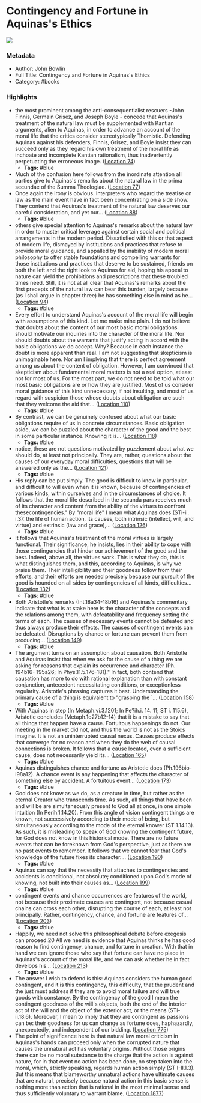 # Contingency and Fortune in Aquinas's Ethics

![](https://m.media-amazon.com/images/I/31Qn9rx9rVL._SY160.jpg)

### Metadata

- Author: John Bowlin
- Full Title: Contingency and Fortune in Aquinas's Ethics
- Category: #books

### Highlights

- the most prominent among the anti-consequentialist rescuers -John Finnis, Germain Grisez, and Joseph Boyle - concede that Aquinas's treatment of the natural law must be supplemented with Kantian arguments, alien to Aquinas, in order to advance an account of the moral life that the critics consider stereotypically Thomistic. Defending Aquinas against his defenders, Finnis, Grisez, and Boyle insist they can succeed only as they regard his own treatment of the moral life as inchoate and incomplete Kantian rationalism, thus inadvertently perpetuating the erroneous image. ([Location 74](https://readwise.io/to_kindle?action=open&asin=B001E95XI0&location=74))
    - **Tags:** #blue
- Much of the confusion here follows from the inordinate attention all parties give to Aquinas's remarks about the natural law in the prima secundae of the Summa Theologiae. ([Location 77](https://readwise.io/to_kindle?action=open&asin=B001E95XI0&location=77))
- Once again the irony is obvious. Interpreters who regard the treatise on law as the main event have in fact been concentrating on a side show. They contend that Aquinas's treatment of the natural law deserves our careful consideration, and yet our… ([Location 88](https://readwise.io/to_kindle?action=open&asin=B001E95XI0&location=88))
    - **Tags:** #blue
- others give special attention to Aquinas's remarks about the natural law in order to muster critical leverage against certain social and political arrangements in the modern period. Dissatisfied with this or that aspect of modern life, dismayed by institutions and practices that refuse to provide moral guidance, and appalled by the inability of modern moral philosophy to offer stable foundations and compelling warrants for those institutions and practices that deserve to be sustained, friends on both the left and the right look to Aquinas for aid, hoping his appeal to nature can yield the prohibitions and prescriptions that these troubled times need. Still, it is not at all clear that Aquinas's remarks about the first precepts of the natural law can bear this burden, largely because (as I shall argue in chapter three) he has something else in mind as he… ([Location 94](https://readwise.io/to_kindle?action=open&asin=B001E95XI0&location=94))
    - **Tags:** #blue
- Every effort to understand Aquinas's account of the moral life will begin with assumptions of this kind. Let me make mine plain. I do not believe that doubts about the content of our most basic moral obligations should motivate our inquiries into the character of the moral life. Nor should doubts about the warrants that justify acting in accord with the basic obligations we do accept. Why? Because in each instance the doubt is more apparent than real. I am not suggesting that skepticism is unimaginable here. Nor am I implying that there is perfect agreement among us about the content of obligation. However, I am convinced that skepticism about fundamental moral matters is not a real option, atleast not for most of us. For the most part, we do not need to be told what our most basic obligations are or how they are justified. Most of us consider moral guidance of this kind unnecessary, if not insulting, and most of us regard with suspicion those whose doubts about obligation are such that they welcome the aid that… ([Location 110](https://readwise.io/to_kindle?action=open&asin=B001E95XI0&location=110))
    - **Tags:** #blue
- By contrast, we can be genuinely confused about what our basic obligations require of us in concrete circumstances. Basic obligation aside, we can be puzzled about the character of the good and the best in some particular instance. Knowing it is… ([Location 118](https://readwise.io/to_kindle?action=open&asin=B001E95XI0&location=118))
    - **Tags:** #blue
- notice, these are not questions motivated by puzzlement about what we should do, at least not principally. They are, rather, questions about the causes of our everyday moral difficulties, questions that will be answered only as the… ([Location 121](https://readwise.io/to_kindle?action=open&asin=B001E95XI0&location=121))
    - **Tags:** #blue
- His reply can be put simply. The good is difficult to know in particular, and difficult to will even when it is known, because of contingencies of various kinds, within ourselves and in the circumstances of choice. It follows that the moral life described in the secunda pars receives much of its character and content from the ability of the virtues to confront thesecontingencies." By "moral life" I mean what Aquinas does (STi-ii. i.3): the life of human action, its causes, both intrinsic (intellect, will, and virtue) and extrinsic (law and grace),… ([Location 126](https://readwise.io/to_kindle?action=open&asin=B001E95XI0&location=126))
    - **Tags:** #blue
- It follows that Aquinas's treatment of the moral virtues is largely functional. Their significance, he insists, lies in their ability to cope with those contingencies that hinder our achievement of the good and the best. Indeed, above all, the virtues work. This is what they do, this is what distinguishes them, and this, according to Aquinas, is why we praise them. Their intelligibility and their goodness follow from their efforts, and their efforts are needed precisely because our pursuit of the good is hounded on all sides by contingencies of all kinds, difficulties… ([Location 132](https://readwise.io/to_kindle?action=open&asin=B001E95XI0&location=132))
    - **Tags:** #blue
- Both Aristotle's remarks (Int.18a34-18b16) and Aquinas's commentary indicate that what is at stake here is the character of the concepts and the relations among them, with defeatability and frequency setting the terms of each. The causes of necessary events cannot be defeated and thus always produce their effects. The causes of contingent events can be defeated. Disruptions by chance or fortune can prevent them from producing… ([Location 149](https://readwise.io/to_kindle?action=open&asin=B001E95XI0&location=149))
    - **Tags:** #blue
- The argument turns on an assumption about causation. Both Aristotle and Aquinas insist that when we ask for the cause of a thing we are asking for reasons that explain its occurrence and character (Ph. 194b16- 195a26; In Phys.11.5.176-181)." In fact, both contend that causation has more to do with rational explanation than with constant conjunction, antecedent necessitating conditions, or exceptionless regularity. Aristotle's phrasing captures it best. Understanding the primary cause of a thing is equivalent to "grasping the `… ([Location 158](https://readwise.io/to_kindle?action=open&asin=B001E95XI0&location=158))
    - **Tags:** #blue
- With Aquinas in step (In Metaph.vi.3.1201; In Pe?ih.i. 14. 11; ST i. 115.6), Aristotle concludes (Metaph.1o27b12-14) that it is a mistake to say that all things that happen have a cause. Fortuitous happenings do not. Our meeting in the market did not, and thus the world is not as the Stoics imagine. It is not an uninterrupted causal nexus. Causes produce effects that converge for no reason and when they do the web of causal connections is broken. It follows that a cause located, even a sufficient cause, does not necessarily yield its… ([Location 165](https://readwise.io/to_kindle?action=open&asin=B001E95XI0&location=165))
    - **Tags:** #blue
- Aquinas distinguishes chance and fortune as Aristotle does (Ph.196bio-i98a12). A chance event is any happening that affects the character of something else by accident. A fortuitous event… ([Location 173](https://readwise.io/to_kindle?action=open&asin=B001E95XI0&location=173))
    - **Tags:** #blue
- God does not know as we do, as a creature in time, but rather as the eternal Creator who transcends time. As such, all things that have been and will be are simultaneously present to God all at once, in one simple intuition (In Perih.1.14.20). From this angle of vision contingent things are known, not successively according to their mode of being, but simultaneously according to the mode of the eternal knower (ST 1.14.13). As such, it is misleading to speak of God knowing the contingent future, for God does not know in this historical mode. There are no future events that can be foreknown from God's perspective, just as there are no past events to remember. It follows that we cannot fear that God's knowledge of the future fixes its character.… ([Location 190](https://readwise.io/to_kindle?action=open&asin=B001E95XI0&location=190))
    - **Tags:** #blue
- Aquinas can say that the necessity that attaches to contingencies and accidents is conditional, not absolute; conditioned upon God's mode of knowing, not built into their causes as… ([Location 199](https://readwise.io/to_kindle?action=open&asin=B001E95XI0&location=199))
    - **Tags:** #blue
- contingent events and chance occurrences are features of the world, not because their proximate causes are contingent, not because casual chains can cross each other, disrupting the course of each, at least not principally. Rather, contingency, chance, and fortune are features of… ([Location 203](https://readwise.io/to_kindle?action=open&asin=B001E95XI0&location=203))
    - **Tags:** #blue
- Happily, we need not solve this philosophical debate before exegesis can proceed.20 All we need is evidence that Aquinas thinks he has good reason to find contingency, chance, and fortune in creation. With that in hand we can ignore those who say that fortune can have no place in Aquinas's account of the moral life, and we can ask whether he in fact develops his… ([Location 213](https://readwise.io/to_kindle?action=open&asin=B001E95XI0&location=213))
    - **Tags:** #blue
- The answer I wish to defend is this: Aquinas considers the human good contingent, and it is this contingency, this difficulty, that the prudent and the just must address if they are to avoid moral failure and will true goods with constancy. By the contingency of the good I mean the contingent goodness of the will's objects, both the end of the interior act of the will and the object of the exterior act, or the means (STi-ii.18.6). Moreover, I mean to imply that they are contingent as passions can be: their goodness for us can change as fortune does, haphazardly, unexpectedly, and independent of our bidding. ([Location 775](https://readwise.io/to_kindle?action=open&asin=B001E95XI0&location=775))
- The point of significance here is that natural law moral criticism in Aquinas's hands can proceed only when the corrupted nature that causes the unnatural act has voluntary origins. Without those origins there can be no moral substance to the charge that the action is against nature, for in that event no action has been done, no step taken into the moral, which, strictly speaking, regards human action simply (ST I-II.1.3). But this means that blameworthy unnatural actions have ultimate causes that are natural, precisely because natural action in this basic sense is nothing more than action that is rational in the most minimal sense and thus sufficiently voluntary to warrant blame. ([Location 1877](https://readwise.io/to_kindle?action=open&asin=B001E95XI0&location=1877))
